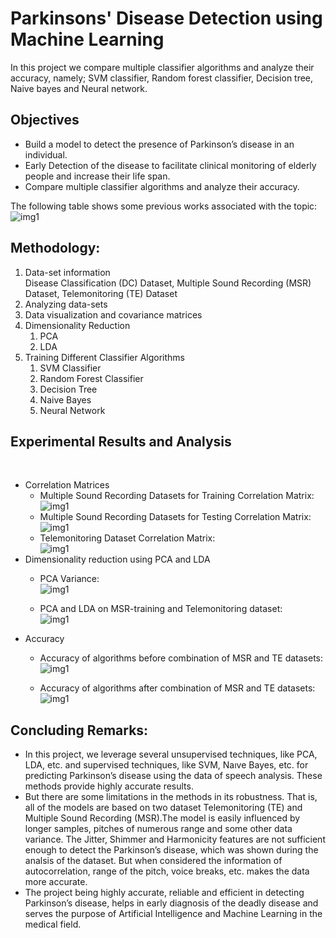 # Parkinsons' Disease Detection using Machine Learning
In this project we compare multiple classifier algorithms and analyze their accuracy, namely; SVM classifier, Random forest classifier, Decision tree, Naive bayes and Neural network.
<br>
## Objectives
* Build a model to detect the presence of Parkinson’s disease in an individual.
* Early Detection of the disease to facilitate clinical monitoring of elderly people and increase their life span.
* Compare multiple classifier algorithms and analyze their accuracy.

The following table shows some previous works associated with the topic:<br>
![img1](/visualizations/relatedWorks.jpg)

## Methodology:<br>
1. Data-set information<br> Disease Classification (DC) Dataset, Multiple Sound Recording (MSR) Dataset, Telemonitoring (TE) Dataset
2. Analyzing data-sets
3. Data visualization and covariance matrices
4. Dimensionality Reduction
    1. PCA
    2. LDA
5. Training Different Classifier Algorithms
    1. SVM Classifier
    2. Random Forest Classifier
    3. Decision Tree
    4. Naive Bayes
    5. Neural Network

## Experimental Results and Analysis
<br>

* Correlation Matrices
    * Multiple Sound Recording Datasets for Training Correlation Matrix:<br>![img1](/visualizations/multiple-sound-recoring-train-correlation-matrix.jpg)<br>
    * Multiple Sound Recording Datasets for Testing Correlation Matrix:<br>![img1](/visualizations/multiple-sound-recoring-test-correlation-matrix.jpg)<br>
    * Telemonitoring Dataset Correlation Matrix:<br>![img1](/visualizations/telemonitoring-correlation-matrix.jpg)<br>
* Dimensionality reduction using PCA and LDA
    * PCA Variance:<br>![img1](/visualizations/PCAVariance.png)<br>

    * PCA and LDA on MSR-training and Telemonitoring dataset:<br>![img1](/visualizations/PCA_LDA_TE_MSRtrain.jpg)
* Accuracy
    * Accuracy of algorithms before combination of MSR and TE datasets:<br>![img1](/visualizations/g1.png)

    * Accuracy of algorithms after combination of MSR and TE datasets:<br>![img1](/visualizations/g2.png)

## Concluding Remarks:<br>
* In this project, we leverage several unsupervised techniques, like PCA, LDA, etc. and supervised techniques, like SVM, Naıve Bayes, etc. for predicting Parkinson’s disease using the data of speech analysis. These methods provide highly accurate results.
* But there are some limitations in the methods in its robustness. That is, all of the models are based on two dataset Telemonitoring (TE) and Multiple Sound Recording (MSR).The model is easily influenced by longer samples, pitches of numerous range and some other data variance. The Jitter, Shimmer and Harmonicity features are not sufficient enough to detect the Parkinson’s disease, which was shown during the analsis of the dataset. But when considered the information of autocorrelation, range of the pitch, voice breaks, etc. makes the data more accurate.
* The project being highly accurate, reliable and efficient in detecting Parkinson’s disease, helps in early diagnosis of the deadly disease and serves the purpose of Artificial Intelligence and Machine Learning in the medical field.
